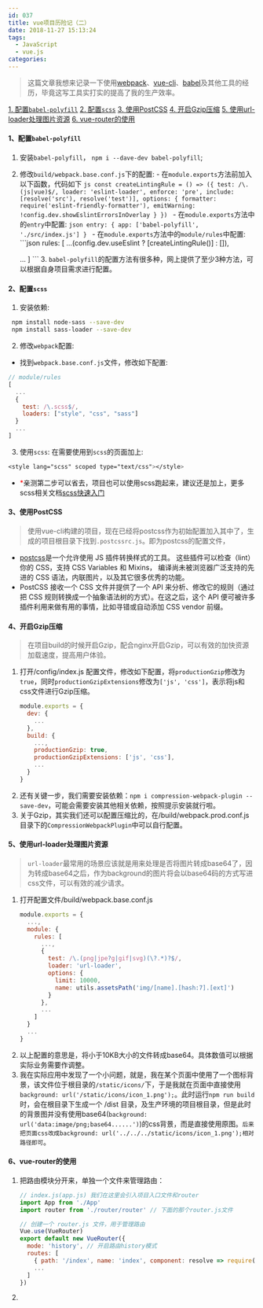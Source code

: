 ```yaml
---
id: 037
title: vue项目历险记（二）
date: 2018-11-27 15:13:24
tags:
  - JavaScript
  - vue.js
categories:
---
```


> 这篇文章我想来记录一下使用[webpack](https://webpack.docschina.org/)、[vue-cli](https://cli.vuejs.org/zh/)、[babel](https://babel.docschina.org/)及其他工具的经历，毕竟这写工具实打实的提高了我的生产效率。

<a href="#babelpolyfill">1. 配置`babel-polyfill`</a>
<a href="#scss">2. 配置`scss`</a>
<a href="#postcss">3. 使用PostCSS</a>
<a href="#Gzip">4. 开启Gzip压缩</a>
<a href="#urlloader">5. 使用url-loader处理图片资源</a>
<a href="#vueRouter">6. vue-router的使用</a>

#### <a name="babelpolyfill">1、配置`babel-polyfill`</a>
  1. 安装`babel-polyfill`， `npm i --dave-dev babel-polyfill`;
  2. 修改`build/webpack.base.conf.js`下的配置:
    - 在`module.exports`方法前加入以下函数，代码如下
    ```js
    const createLintingRule = () => ({
      test: /\.(js|vue)$/,
      loader: 'eslint-loader',
      enforce: 'pre',
      include: [resolve('src'), resolve('test')],
      options: {
        formatter: require('eslint-friendly-formatter'),
        emitWarning: !config.dev.showEslintErrorsInOverlay
      }
    })
    ```
    - 在`module.exports`方法中的`entry`中配置:
    ```json
    entry: {
      app: ['babel-polyfill', './src/index.js']
    }
    ```
    - 在`module.exports`方法中的`module/rules`中配置:
    ```json
    rules: [
      ...(config.dev.useEslint ? [createLintingRule()] : []),


      ...
    ]
    ```
    3. `babel-polyfill`的配置方法有很多种，网上提供了至少3种方法，可以根据自身项目需求进行配置。

#### <a name="scss">2、配置`scss`</a>
  1. 安装依赖:
   ```sh
    npm install node-sass --save-dev
    npm install sass-loader --save-dev
   ```
  2. 修改`webpack`配置:
  - 找到`webpack.base.conf.js`文件，修改如下配置:
  ```js
  // module/rules
  [
    ...
    {
      test: /\.scss$/,
      loaders: ["style", "css", "sass"]
    }
    ...
  ]
  ```
  3. 使用`scss`:
  在需要使用到`scss`的页面加上:
  ```css
  <style lang="scss" scoped type="text/css"></style>
  ```
  - <span style="color: red">*</span>亲测第二步可以省去，项目也可以使用scss跑起来，建议还是加上，更多scss相关文档[scss快速入门](https://www.sasscss.com/getting-started/)

#### <a name="postcss">3、使用PostCSS</a>
  > 使用vue-cli构建的项目，现在已经将postcss作为初始配置加入其中了，生成的项目根目录下找到`.postcssrc.js`。即为postcss的配置文件，
  - [postcss](https://github.com/postcss/postcss/blob/master/README-cn.md)是一个允许使用 JS 插件转换样式的工具。 这些插件可以检查（lint）你的 CSS，支持 CSS Variables 和 Mixins， 编译尚未被浏览器广泛支持的先进的 CSS 语法，内联图片，以及其它很多优秀的功能。
  - PostCSS 接收一个 CSS 文件并提供了一个 API 来分析、修改它的规则（通过把 CSS 规则转换成一个抽象语法树的方式）。在这之后，这个 API 便可被许多插件利用来做有用的事情，比如寻错或自动添加 CSS vendor 前缀。

#### <a name="Gzip">4、开启Gzip压缩</a>
  > 在项目build的时候开启Gzip，配合nginx开启Gzip，可以有效的加快资源加载速度，提高用户体验。
  1. 打开/config/index.js 配置文件，修改如下配置，将`productionGzip`修改为`true`，同时`productionGzipExtensions`修改为`['js', 'css']`，表示将js和css文件进行Gzip压缩。
      ```js
      module.exports = {
        dev: {
          ...
        },
        build: {
          ...,
          productionGzip: true,
          productionGzipExtensions: ['js', 'css'],
          ...
        }
      }
      ```
  2. 还有关键一步，我们需要安装依赖：`npm i compression-webpack-plugin --save-dev`，可能会需要安装其他相关依赖，按照提示安装就行啦。
  3. 关于Gzip，其实我们还可以配置压缩比的，在/build/webpack.prod.conf.js目录下的`CompressionWebpackPlugin`中可以自行配置。

#### <a name="urlloader">5、使用url-loader处理图片资源</a>
  > `url-loader`最常用的场景应该就是用来处理是否将图片转成base64了，因为转成base64之后，作为background的图片将会以base64码的方式写进css文件，可以有效的减少请求。
  1. 打开配置文件/build/webpack.base.conf.js
      ```js
      module.exports = {
        ...,
        module: {
          rules: [
            ...,
            {
              test: /\.(png|jpe?g|gif|svg)(\?.*)?$/,
              loader: 'url-loader',
              options: {
                limit: 10000,
                name: utils.assetsPath('img/[name].[hash:7].[ext]')
              }
            },
            ...
          ]
        }
        ...
      }
      ```
  2. 以上配置的意思是，将小于10KB大小的文件转成base64。具体数值可以根据实际业务需要作调整。
  3. 我在实际应用中发现了一个小问题，就是，我在某个页面中使用了一个图标背景，该文件位于根目录的`/static/icons/`下，于是我就在页面中直接使用`background: url('/static/icons/icon_1.png');`。此时运行`npm run build`时，会在根目录下生成一个 /dist 目录，及生产环境的项目根目录，但是此时的背景图并没有使用base64(`background: url('data:image/png;base64......')`)的css背景，而是直接使用原图。`后来把页面css改成background: url('../../../static/icons/icon_1.png');相对路径即可`。

#### <a name="vueRouter">6、vue-router的使用</a>
  1. 把路由模块分开来，单独一个文件来管理路由：
      ```js
      // index.js(app.js) 我们在这里会引入项目入口文件和router
      import App from './App'
      import router from './router/router' // 下面的那个router.js文件

      // 创建一个 router.js 文件，用于管理路由
      Vue.use(VueRouter)
      export default new VueRouter({
        mode: 'history', // 开启路由history模式
        routes: [
          { path: '/index', name: 'index', component: resolve => require(['../pages/index'], resolve) }, // 动态路由模式（跟友好的加载方式），按需加载
          ...
        ]
      })
      ```
  2. 
